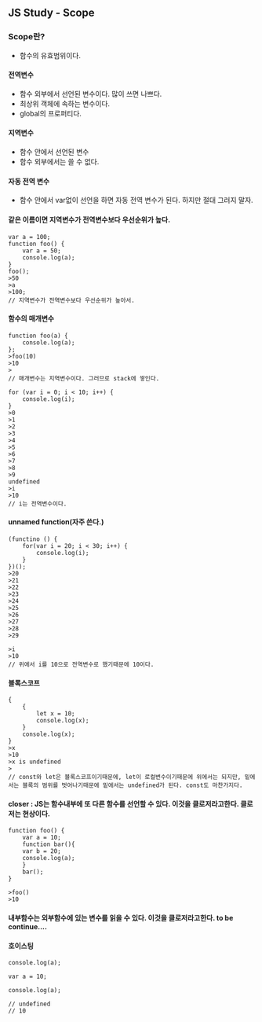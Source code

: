## JS Study - Scope

### Scope란?

- 함수의 유효범위이다.


#### 전역변수

- 함수 외부에서 선언된 변수이다. 많이 쓰면 나쁘다. 
- 최상위 객체에 속하는 변수이다.
- global의 프로퍼티다.

#### 지역변수
- 함수 안에서 선언된 변수
- 함수 외부에서는 쓸 수 없다.

#### 자동 전역 변수
- 함수 안에서 var없이 선언을 하면 자동 전역 변수가 된다. 하지만 절대 그러지 말자.

#### 같은 이름이면 지역변수가 전역변수보다 우선순위가 높다.

```
var a = 100;
function foo() {
	var a = 50;
    console.log(a);
}
foo();
>50
>a
>100;
// 지역변수가 전역변수보다 우선순위가 높아서.
```

#### 함수의 매개변수
```
function foo(a) {
	console.log(a);
};
>foo(10)
>10 
>
// 매개변수는 지역변수이다. 그러므로 stack에 쌓인다.
```

```
for (var i = 0; i < 10; i++) {
	console.log(i);
}
>0
>1
>2
>3
>4
>5
>6
>7
>8
>9
undefined
>i
>10
// i는 전역변수이다.
```

#### unnamed function(자주 쓴다.)

```
(functino () {
	for(var i = 20; i < 30; i++) {
    	console.log(i);
    }
})();
>20
>21
>22
>23
>24
>25
>26
>27
>28
>29

>i
>10
// 위에서 i를 10으로 전역변수로 했기때문에 10이다.

```

#### 블록스코프

```
{
	{
    	let x = 10;
        console.log(x);
    }
    console.log(x);
}
>x
>10
>x is undefined
>
// const와 let은 블록스코프이기때문에, let이 로컬변수이기때문에 위에서는 되지만, 밑에서는 블록의 범위를 벗어나기때문에 밑에서는 undefined가 된다. const도 마찬가지다.
```

#### closer : JS는 함수내부에 또 다른 함수를 선언할 수 있다. 이것을 클로저라고한다. 클로저는 현상이다.
```
function foo() {
	var a = 10;
    function bar(){
    var b = 20;
    console.log(a);
    }
    bar();
}

>foo()
>10

```
#### 내부함수는 외부함수에 있는 변수를 읽을 수 있다. 이것을 클로저라고한다. to be continue.... 

#### 호이스팅

```
console.log(a);

var a = 10;

console.log(a);

// undefined
// 10

```